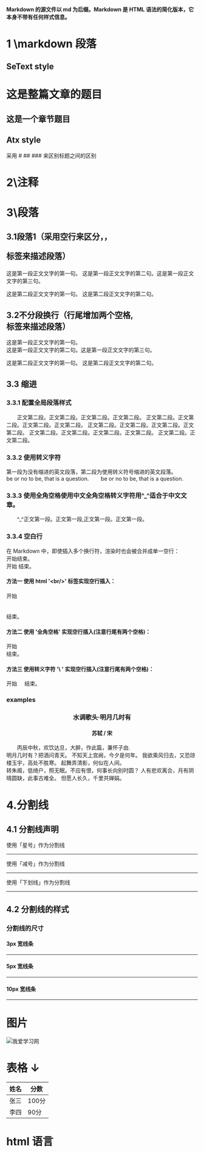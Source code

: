 #### Markdown 的源文件以 md 为后缀。Markdown 是 HTML 语法的简化版本，它本身不带有任何样式信息。
# 1  \markdown 段落
## SeText style
这是整篇文章的题目
===
这是一个章节题目
---
## Atx style
采用 # ## ### 来区别标题之间的区别


# 2\注释
<!-- 这是一段被注释掉的文字 -->
<div style="display:none">
这是一段被注释掉的文字
</div>

# 3\段落
## 3.1段落1（采用空行来区分，，<p>标签来描述段落）
这是第一段正文文字的第一句。
这是第一段正文文字的第二句。这是第一段正文文字的第三句。

这是第二段正文文字的第一句。
这是第二段正文文字的第二句。
## 3.2不分段换行（行尾增加两个空格,<br>标签来描述段落）
这是第一段正文文字的第一句。  
这是第一段正文文字的第二句。这是第一段正文文字的第三句。

这是第二段正文文字的第一句。
这是第二段正文文字的第二句。

## 3.3 缩进
### 3.3.1 配置全局段落样式
<p style="text-indent:2em">
正文第二段。正文第二段。正文第二段。正文第二段。
正文第二段。正文第二段。正文第二段。正文第二段。
正文第二段。正文第二段。正文第二段。正文第二段。
正文第二段。正文第二段。正文第二段。正文第二段。
正文第二段。正文第二段。<p>
<!-- 全局缩进的标志，css放在最后面 <style>p{text-indent:2em}</style>
-->

### 3.3.2 使用转义字符
第一段为没有缩进的英文段落，第二段为使用转义符号缩进的英文段落。  
be or no to be, that is a question.
&emsp;&emsp;be or no to be, that is a question.  
<!--
一个字：全方大的空白&emsp;或&#8195;空白
½个字：半方大的空白&ensp;或&#8194;空白
⅓个字：不断行的空白&nbsp;或&#160;空白
-->

### 3.3.3 使用全角空格使用中文全角空格转义字符用^_^适合于中文文章。
　　^_^正文第一段。正文第一段,正文第一段。正文第一段。

### 3.3.4  空白行
在 Markdown 中，即使插入多个换行符，渲染时也会被合并成单一空行：  
开始结束。  
开始
结束。
#### 方法一 使用 html '\<br/\>' 标签实现空行插入：
开始
<br/>
<br/>
<br/>
结束。

#### 方法二 使用 '全角空格' 实现空行插入(注意行尾有两个空格)：
开始
　  
结束。
#### 方法三 使用转义字符 '\ ' 实现空行插入(注意行尾有两个空格)：
开始
&nbsp;
&nbsp;
结束。

### examples
### <p style = "text-align: center" >水调歌头·明月几时有
<p>

#### <p style = "text-align: center" > 苏轼 / 宋
<p>
<p style="text-indent:2em">
丙辰中秋，欢饮达旦，大醉，作此篇，兼怀子由.<br>
明月几时有？把酒问青天。
不知天上宫阙，今夕是何年。
我欲乘风归去，又恐琼楼玉宇，高处不胜寒。
起舞弄清影，何似在人间。<br>
转朱阁，低绮户，照无眠。不应有恨，何事长向别时圆？
人有悲欢离合，月有阴晴圆缺，此事古难全。
但愿人长久，千里共婵娟。
<p>

# 4.分割线
## 4.1 分割线声明 
使用「星号」作为分割线

***

使用「减号」作为分割线

---

使用「下划线」作为分割线
___
## 4.2 分割线的样式
### 分割线的尺寸

#### 3px 宽线条
___

#### 5px 宽线条
___

#### 10px 宽线条
___

<style>hr:nth-of-type(1) {
  border-width: 3px 0 0 0 !important;
}
hr:nth-of-type(2) {
  border-width: 5px 0 0 0 !important;
}
hr:nth-of-type(3) {
  border-width: 10px 0 0 0 !important;
}</style>

# 图片 
![我爱学习网](https://www.5axxw.com/static/img/index/logo.png)

# 表格 ↓
|姓名|分数|
|---|---|
|张三|100分|
|李四|90分|

# html 语言

